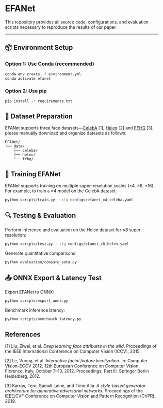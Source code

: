 # EFANet

This repository provides all source code, configurations, and evaluation scripts necessary to reproduce the results of our paper.

---


## 📦 Environment Setup
### Option 1: Use Conda (recommended)
```bash
conda env create -f environment.yml
conda activate efanet
```
### Option 2: Use pip
```bash
pip install -r requirements.txt
```


## 📂 Dataset Preparation
EFANet supports three face datasets—[CelebA](https://mmlab.ie.cuhk.edu.hk/projects/CelebA.html) [1], [Helen](https://exposing.ai/helen/) [2] and [FFHQ](https://github.com/NVlabs/ffhq-dataset) [3], please manually download and organize datasets as follows:
 <!--EFANet supports three face datasets—[CelebA](https://mmlab.ie.cuhk.edu.hk/projects/CelebA.html) [1], [Helen](https://exposing.ai/helen/) [2] and [FFHQ](https://github.com/NVlabs/ffhq-dataset) [3], please manually download and organize datasets as follows: --> 
```
EFANet/
└── data/
    ├── celeba/
    ├── helen/
    └── ffhq/
```


## 🚀 Training EFANet
EFANet supports training on multiple super-resolution scales (×4, ×8, ×16). For example, to train a ×4 model on the CelebA dataset:
```bash
python scripts/train.py --cfg configs/efanet_x4_celeba.yaml
```


## 🔍 Testing & Evaluation
Perform inference and evaluation on the Helen dataset for ×8 super-resolution:
```bash
python scripts/test.py --cfg configs/efanet_x8_helen.yaml
```
Generate quantitative comparisons:
```bash
python evaluation/compare_sota.py
```


## 📤 ONNX Export & Latency Test
Export EFANet to ONNX:
```bash
python scripts/export_onnx.py
```
Benchmark inference latency:
```bash
python scripts/benchmark_latency.py
```

## References

[1] Liu, Ziwei, et al. *Deep learning face attributes in the wild*. Proceedings of the IEEE International Conference on Computer Vision (ICCV), 2015.

[2] Le, Vuong, et al. *Interactive facial feature localization*. In: Computer Vision–ECCV 2012. 12th European Conference on Computer Vision, Florence, Italy, October 7–13, 2012. Proceedings, Part III. Springer Berlin Heidelberg, 2012.

[3] Karras, Tero, Samuli Laine, and Timo Aila. *A style-based generator architecture for generative adversarial networks*. Proceedings of the IEEE/CVF Conference on Computer Vision and Pattern Recognition (CVPR), 2019.

